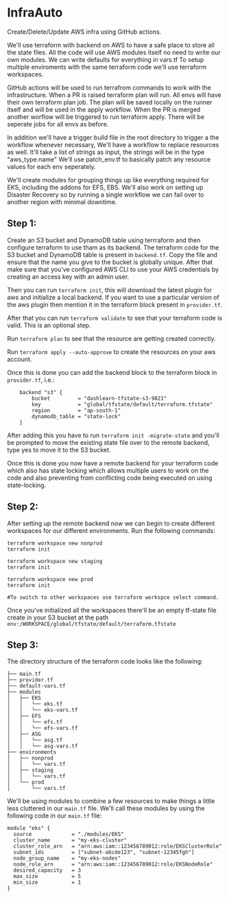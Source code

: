 # InfraAuto
Create/Delete/Update AWS infra using GitHub actions.

We'll use terraform with backend on AWS to have a safe place to store all the state files.
All the code will use AWS modules itself no need to write our own modules. We can write defaults for everything in vars.tf
To setup multiple enviroments with the same terraform code we'll use terraform workspaces.

GitHub actions will be used to run terrafrom commands to work with the infrastructure. 
When a PR is raised terraform plan will run. All envs will have their own terraform plan job. 
The plan will be saved locally on the runner itself and will be used in the apply workflow.
When the PR is merged another worflow will be triggered to run terraform apply. There will be seperate jobs for all envs as before.

In addition we'll have a trigger build file in the root directory to trigger a the workflow whenever necessary,
We'll have a workflow to replace resources as well. It'll take a list of strings as input, the strings will be in the type "aws_type.name"
We'll use patch_env.tf to basically patch any resource values for each env seperately.

We'll create modules for grouping things up like everything required for EKS, including the addons for EFS, EBS.
We'll also work on setting up Disaster Recovery so by running a single workflow we can fail over to another region with minimal downtime.

## Step 1:

Create an S3 bucket and DynamoDB table using terrraform and then configure terraform to use tham as its backend. The terraform code for the S3 bucket and DynamoDB table is present in `backend.tf`. Copy the file and ensure that the name you give to the bucket is globally unique. After that make sure that you've configured AWS CLI to use your AWS credentials by creating an access key with an admin user. 

Then you can run `terraform init`, this will download the latest plugin for aws and initialize a local backend. If you want to use a particular version of the aws plugin then mention it in the terraform block present in `provider.tf`.

After that you can run `terraform validate` to see that your terraform code is valid. This is an optional step.

Run `terraform plan` to see that the resource are getting created correctly. 

Run `terraform apply --auto-approve` to create the resources on your aws account.

Once this is done you can add the backend block to the terraform block in `provider.tf`, i.e.:

```
    backend "s3" {
        bucket         = "dashlearn-tfstate-s3-9821"
        key            = "global/tfstate/default/terraform.tfstate"
        region         = "ap-south-1"
        dynamodb_table = "state-lock"
    }
```
After adding this you have to run `terraform init -migrate-state` and you'll be prompted to move the existing state file over to the remote backend, type yes to move it to the S3 bucket. 

Once this is done you now have a remote backend for your terraform code which also has state locking which allows multiple users to work on the code and also preventing from conflicting code being executed on using state-locking.

## Step 2:

After setting up the remote backend now we can begin to create different workspaces for our different environments. Run the following commands:
```
terraform workspace new nonprod
terraform init

terraform workspace new staging
terraform init

terraform workspace new prod
terraform init

#To switch to other workspaces use terraform workspce select command.
```
Once you've initialized all the workspaces there'll be an empty tf-state file create in your S3 bucket at the path `env:/WORKSPACE/global/tfstate/default/terraform.tfstate`

## Step 3:

The directory structure of the terraform code looks like the following:

```
├── main.tf
├── provider.tf
├── default-vars.tf
├── modules
│   ├── EKS
│   │   └── eks.tf
│   │   └── eks-vars.tf
│   ├── EFS
│   │   └── efs.tf
│   │   └── efs-vars.tf
│   ├── ASG
│   │   └── asg.tf
│   │   └── asg-vars.tf
├── environments
│   ├── nonprod
│   │   └── vars.tf
│   ├── staging
│   │   └── vars.tf
│   └── prod
│       └── vars.tf
```

We'll be using modules to combine a few resources to make things a little less cluttered in our `main.tf` file. We'll call these modules by using the following code in our `main.tf` file:

```
module "eks" {
  source             = "./modules/EKS"
  cluster_name       = "my-eks-cluster"
  cluster_role_arn   = "arn:aws:iam::123456789012:role/EKSClusterRole"
  subnet_ids         = ["subnet-abcde123", "subnet-12345fgh"]
  node_group_name    = "my-eks-nodes"
  node_role_arn      = "arn:aws:iam::123456789012:role/EKSNodeRole"
  desired_capacity   = 3
  max_size           = 5
  min_size           = 1
}
```

